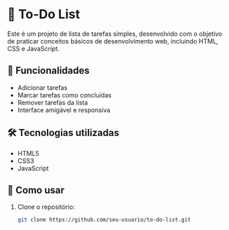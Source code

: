 # 📝 To-Do List

Este é um projeto de lista de tarefas simples, desenvolvido com o objetivo de praticar conceitos básicos de desenvolvimento web, incluindo HTML, CSS e JavaScript.

## 🚀 Funcionalidades

- Adicionar tarefas
- Marcar tarefas como concluídas
- Remover tarefas da lista
- Interface amigável e responsiva

## 🛠️ Tecnologias utilizadas

- HTML5
- CSS3
- JavaScript

## 📁 Como usar

1. Clone o repositório:
   ```bash
   git clone https://github.com/seu-usuario/to-do-list.git
